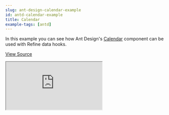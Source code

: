 ```yaml
---
slug: ant-design-calendar-example
id: antd-calendar-example
title: Calendar
example-tags: [antd]
---
```


In this example you can see how Ant Design's [Calendar](https://ant.design/components/calendar) component can be used with Refine data hooks.

[View Source](https://github.com/pankod/refine/tree/master/examples/calendar)

<iframe loading="lazy" src="https://stackblitz.com//github/pankod/refine/tree/master/examples/calendar?embed=1&view=preview&theme=dark&preset=node&ctl=1"
    style={{width: "100%", height:"80vh", border: "0px", borderRadius: "8px", overflow:"hidden"}}
    title="refine-tutorial"
></iframe>